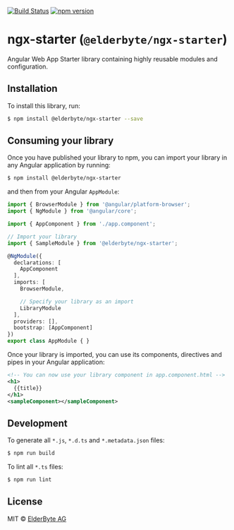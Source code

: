 [![Build Status](https://travis-ci.org/ElderByte-/ngx-starter.svg?branch=master)](https://travis-ci.org/ElderByte-/ngx-starter)
[![npm version](https://badge.fury.io/js/%40elderbyte%2Fngx-starter.svg)](https://badge.fury.io/js/%40elderbyte%2Fngx-starter)


# ngx-starter (`@elderbyte/ngx-starter`)

Angular Web App Starter library containing highly reusable modules and configuration.


## Installation

To install this library, run:

```bash
$ npm install @elderbyte/ngx-starter --save
```

## Consuming your library

Once you have published your library to npm, you can import your library in any Angular application by running:

```bash
$ npm install @elderbyte/ngx-starter
```

and then from your Angular `AppModule`:

```typescript
import { BrowserModule } from '@angular/platform-browser';
import { NgModule } from '@angular/core';

import { AppComponent } from './app.component';

// Import your library
import { SampleModule } from '@elderbyte/ngx-starter';

@NgModule({
  declarations: [
    AppComponent
  ],
  imports: [
    BrowserModule,

    // Specify your library as an import
    LibraryModule
  ],
  providers: [],
  bootstrap: [AppComponent]
})
export class AppModule { }
```

Once your library is imported, you can use its components, directives and pipes in your Angular application:

```xml
<!-- You can now use your library component in app.component.html -->
<h1>
  {{title}}
</h1>
<sampleComponent></sampleComponent>
```

## Development

To generate all `*.js`, `*.d.ts` and `*.metadata.json` files:

```bash
$ npm run build
```

To lint all `*.ts` files:

```bash
$ npm run lint
```

## License

MIT © [ElderByte AG](mailto:info@elderbyte.com)
